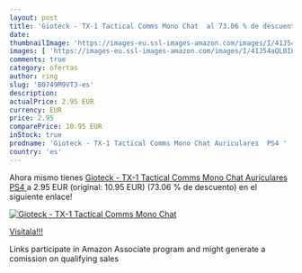 ```yaml
---
layout: post
title: 'Gioteck - TX-1 Tactical Comms Mono Chat  al 73.06 % de descuento'
date: 
thumbnailImage: 'https://images-eu.ssl-images-amazon.com/images/I/41J54aQL0IL._SL200_.jpg'
images: [ 'https://images-eu.ssl-images-amazon.com/images/I/41J54aQL0IL._SL200_.jpg' ]
comments: true
category: ofertas
author: ring
slug: 'B0749M9VT3-es'
description:
actualPrice: 2.95 EUR
currency: EUR
price: 2.95
comparePrice: 10.95 EUR
inStock: true
prodname: 'Gioteck - TX-1 Tactical Comms Mono Chat Auriculares  PS4 '
country: 'es'
---
```


Ahora mismo tienes [Gioteck - TX-1 Tactical Comms Mono Chat Auriculares  PS4 ](https://www.amazon.es/dp/B0749M9VT3/?tag=tolees-21) a 2.95 EUR (original: 10.95 EUR) (73.06 %  de descuento) en el siguiente enlace!

[![Gioteck - TX-1 Tactical Comms Mono Chat ](https://images-eu.ssl-images-amazon.com/images/I/41J54aQL0IL._SL200_.jpg)](https://www.amazon.es/dp/B0749M9VT3/?tag=tolees-21)

[Visítala!!!](https://www.amazon.es/dp/B0749M9VT3/?tag=tolees-21)

Links participate in Amazon Associate program and might generate a comission on qualifying sales
